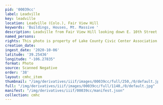 ```yaml
---
pid: '00039cc'
label: Leadville
key: leadville
location: Leadville (Colo.), Fair View Hill
keywords: 'Buildings, Houses, Mt. Massive '
description: Leadville from Fair View Hill looking down E. 10th Street
named_persons: 
rights: This photo is property of Lake County Civic Center Association.
creation_date: 
ingest_date: '2020-10-06'
latitude: '39.25436'
longitude: "-106.27835"
format: Photo
source: Scanned Negative
order: '38'
layout: cmhc_item
thumbnail: "/img/derivatives/iiif/images/00039cc/full/250,/0/default.jpg"
full: "/img/derivatives/iiif/images/00039cc/full/1140,/0/default.jpg"
manifest: "/img/derivatives/iiif/00039cc/manifest.json"
collection: cmhc
---
```

